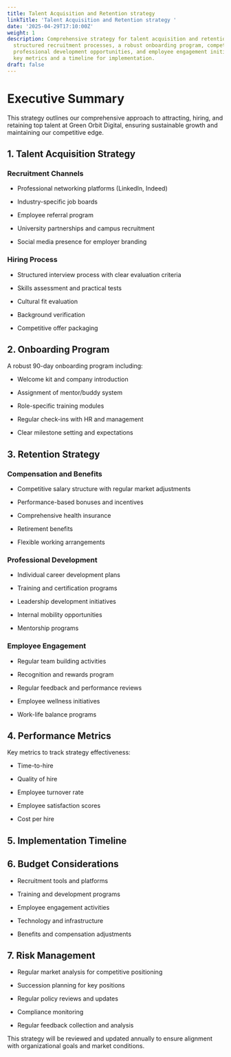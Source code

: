 ```yaml
---
title: Talent Acquisition and Retention strategy
linkTitle: 'Talent Acquisition and Retention strategy '
date: '2025-04-29T17:10:00Z'
weight: 1
description: Comprehensive strategy for talent acquisition and retention includes
  structured recruitment processes, a robust onboarding program, competitive compensation,
  professional development opportunities, and employee engagement initiatives, with
  key metrics and a timeline for implementation.
draft: false
---
```



# Executive Summary

This strategy outlines our comprehensive approach to attracting, hiring, and retaining top talent at Green Orbit Digital, ensuring sustainable growth and maintaining our competitive edge.

## 1. Talent Acquisition Strategy

### Recruitment Channels

- Professional networking platforms (LinkedIn, Indeed)

- Industry-specific job boards

- Employee referral program

- University partnerships and campus recruitment

- Social media presence for employer branding

### Hiring Process

- Structured interview process with clear evaluation criteria

- Skills assessment and practical tests

- Cultural fit evaluation

- Background verification

- Competitive offer packaging

## 2. Onboarding Program

A robust 90-day onboarding program including:

- Welcome kit and company introduction

- Assignment of mentor/buddy system

- Role-specific training modules

- Regular check-ins with HR and management

- Clear milestone setting and expectations

## 3. Retention Strategy

### Compensation and Benefits

- Competitive salary structure with regular market adjustments

- Performance-based bonuses and incentives

- Comprehensive health insurance

- Retirement benefits

- Flexible working arrangements

### Professional Development

- Individual career development plans

- Training and certification programs

- Leadership development initiatives

- Internal mobility opportunities

- Mentorship programs

### Employee Engagement

- Regular team building activities

- Recognition and rewards program

- Regular feedback and performance reviews

- Employee wellness initiatives

- Work-life balance programs

## 4. Performance Metrics

Key metrics to track strategy effectiveness:

- Time-to-hire

- Quality of hire

- Employee turnover rate

- Employee satisfaction scores

- Cost per hire

## 5. Implementation Timeline

<!-- Unsupported block type: table -->

## 6. Budget Considerations

- Recruitment tools and platforms

- Training and development programs

- Employee engagement activities

- Technology and infrastructure

- Benefits and compensation adjustments

## 7. Risk Management

- Regular market analysis for competitive positioning

- Succession planning for key positions

- Regular policy reviews and updates

- Compliance monitoring

- Regular feedback collection and analysis

This strategy will be reviewed and updated annually to ensure alignment with organizational goals and market conditions.

<!-- Unsupported block type: child_page -->

<!-- Unsupported block type: child_page -->

<!-- Unsupported block type: child_page -->

<!-- Unsupported block type: child_page -->

<!-- Unsupported block type: child_page -->